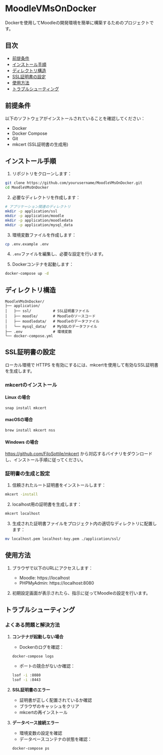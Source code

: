# MoodleVMsOnDocker

Dockerを使用してMoodleの開発環境を簡単に構築するためのプロジェクトです。

## 目次

- [前提条件](#前提条件)
- [インストール手順](#インストール手順)
- [ディレクトリ構造](#ディレクトリ構造)
- [SSL証明書の設定](#ssl証明書の設定)
- [使用方法](#使用方法)
- [トラブルシューティング](#トラブルシューティング)

## 前提条件

以下のソフトウェアがインストールされていることを確認してください：

- Docker
- Docker Compose
- Git
- mkcert (SSL証明書の生成用)

## インストール手順

1. リポジトリをクローンします：
```bash
git clone https://github.com/yourusername/MoodleVMsOnDocker.git
cd MoodleVMsOnDocker
```

2. 必要なディレクトリを作成します：
```bash
# アプリケーション関連のディレクトリ
mkdir -p application/ssl
mkdir -p application/moodle
mkdir -p application/moodledata
mkdir -p application/mysql_data

```

3. 環境変数ファイルを作成します：
```bash
cp .env.example .env
```

4. `.env`ファイルを編集し、必要な設定を行います。

5. Dockerコンテナを起動します：
```bash
docker-compose up -d
```

## ディレクトリ構造

```
MoodleVMsOnDocker/
├── application/
│   ├── ssl/          # SSL証明書ファイル
│   ├── moodle/       # Moodleのソースコード
│   ├── moodledata/   # Moodleのデータファイル
│   └── mysql_data/   # MySQLのデータファイル
├── .env              # 環境変数
└── docker-compose.yml
```

## SSL証明書の設定

ローカル環境で HTTPS を有効にするには、mkcertを使用して有効なSSL証明書を生成します。

### mkcertのインストール

#### Linux の場合
```bash
snap install mkcert
```

#### macOSの場合
```bash
brew install mkcert nss
```

#### Windows の場合
https://github.com/FiloSottile/mkcert
から対応するバイナリをダウンロードし、インストール手順に従ってください。

### 証明書の生成と設定

1. 信頼されたルート証明書をインストールします：
```bash
mkcert -install
```

2. localhost用の証明書を生成します：
```bash
mkcert localhost
```

3. 生成された証明書ファイルをプロジェクト内の適切なディレクトリに配置します：
```bash
mv localhost.pem localhost-key.pem ./application/ssl/
```

## 使用方法

1. ブラウザで以下のURLにアクセスします：
   - Moodle: https://localhost
   - PHPMyAdmin: https://localhost:8080

2. 初期設定画面が表示されたら、指示に従ってMoodleの設定を行います。

## トラブルシューティング

### よくある問題と解決方法

1. **コンテナが起動しない場合**
   - Dockerのログを確認：
   ```bash
   docker-compose logs
   ```
   - ポートの競合がないか確認：
   ```bash
   lsof -i :8080
   lsof -i :8443
   ```

2. **SSL証明書のエラー**
   - 証明書が正しく配置されているか確認
   - ブラウザのキャッシュをクリア
   - mkcertの再インストール

3. **データベース接続エラー**
   - 環境変数の設定を確認
   - データベースコンテナの状態を確認：
   ```bash
   docker-compose ps
   ```
